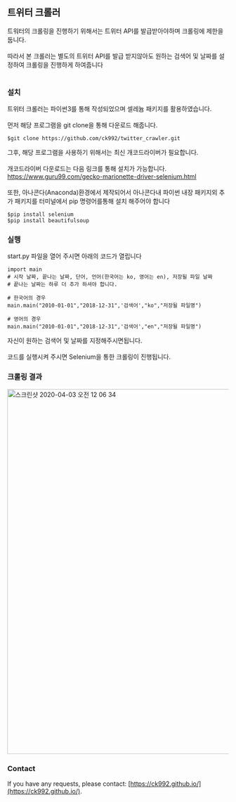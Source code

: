 ## 트위터 크롤러
트워터의 크롤링을 진행하기 위해서는 트위터 API를 발급받아야하며 크롤링에 제한을 둡니다.<br><br>
따라서 본 크롤러는 별도의 트위터 API를 발급 받지않아도 원하는 검색어 및 날짜를 설정하여 크롤링을 진행하게 하여줍니다 <br><br>

### 설치
트위터 크롤러는 파이썬3를 통해 작성되었으며 셀레늄 패키지를 활용하였습니다.<br><br>
먼저 해당 프로그램을 git clone을 통해 다운로드 해줍니다.
```
$git clone https://github.com/ck992/twitter_crawler.git
```
그후, 해당 프로그램을 사용하기 위해서는 최신 개코드라이버가 필요합니다.<br><br>
개코드라이버 다운로드는 다음 링크를 통해 설치가 가능합니다. https://www.guru99.com/gecko-marionette-driver-selenium.html <br><br>
또한, 아나콘다(Anaconda)환경에서 제작되어서 아나콘다내 파이썬 내장 패키지외 추가 패키지를 터미널에서 pip 명령어를통해 설치 해주어야 합니다
```
$pip install selenium
$pip install beautifulsoup
```

### 실행
start.py 파일을 열어 주시면 아래의 코드가 열립니다
```
import main
# 시작 날짜, 끝나는 날짜, 단어, 언어(한국어는 ko, 영어는 en), 저장될 파일 날짜
# 끝나는 날짜는 하루 더 추가 하셔야 합니다.

# 한국어의 경우
main.main("2010-01-01","2018-12-31",'검색어',"ko","저장될 파일명")

# 영어의 경우
main.main("2010-01-01","2018-12-31",'검색어',"en","저장될 파일명")
```
자신이 원하는 검색어 및 날짜를 지정해주시면됩니다. <br><br>
코드를 실행시켜 주시면 Selenium을 통한 크롤링이 진행됩니다.

### 크롤링 결과
<img width="830" alt="스크린샷 2020-04-03 오전 12 06 34" src="https://user-images.githubusercontent.com/26376653/78265217-1c83a380-753f-11ea-86ad-e57c30eea662.png">

### Contact
If you have any requests, please contact: [https://ck992.github.io/](https://ck992.github.io/).

